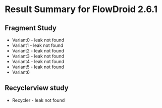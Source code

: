 # Result Summary for FlowDroid 2.6.1

## Fragment Study
- Variant0 - leak not found
- Variant1 - leak not found
- Variant2 - leak not found 
- Variant3 - leak not found 
- Variant4 - leak not found 
- Variant5 - leak not found 
- Variant6


## Recyclerview study
- Recycler - leak not found

